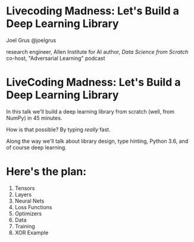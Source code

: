# Livecoding Madness: Let's Build a Deep Learning Library

Joel Grus
@joelgrus

research engineer, Allen Institute for AI
author, _Data Science from Scratch_
co-host, "Adversarial Learning" podcast

# LiveCoding Madness: Let's Build a Deep Learning Library

In this talk we'll build a deep learning library
from scratch (well, from NumPy) in 45 minutes.

How is that possible? By typing _really_ fast.

Along the way we'll talk about library design,
type hinting, Python 3.6, and of course deep learning.

# Here's the plan:

1. Tensors
2. Layers
3. Neural Nets
4. Loss Functions
5. Optimizers
6. Data
7. Training
8. XOR Example

